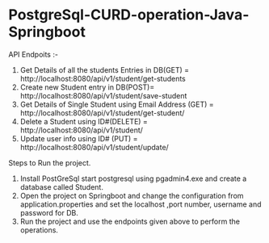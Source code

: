 # PostgreSql-CURD-operation-Java-Springboot


API Endpoits :-

1. Get Details of all the students Entries in DB(GET) = http://localhost:8080/api/v1/student/get-students
2. Create new Student entry in DB(POST)= http://localhost:8080/api/v1/student/save-student
3. Get Details of Single Student using Email Address  (GET) = http://localhost:8080/api/v1/student/get-student/<email address>
4. Delete a Student using ID#(DELETE) = http://localhost:8080/api/v1/student/<id>
5. Update user info using ID# (PUT) = http://localhost:8080/api/v1/student/update/<id>
  
Steps to Run the project.
  1. Install PostGreSql start postgresql using pgadmin4.exe and create a database called Student.
  2. Open the project on Springboot and change the configuration from application.properties and set the localhost ,port number, username and password for DB.
  3. Run the project and use the endpoints given above to perform the operations.
